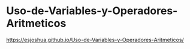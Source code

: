 # Uso-de-Variables-y-Operadores-Aritmeticos

https://esjoshua.github.io/Uso-de-Variables-y-Operadores-Aritmeticos/
